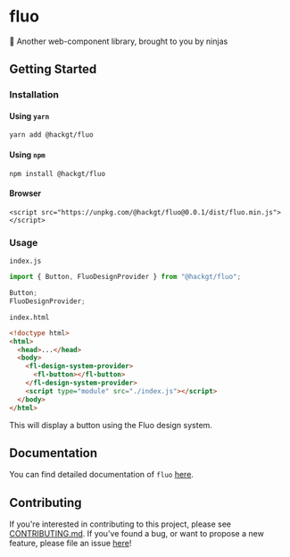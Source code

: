 # fluo

🎐 Another web-component library, brought to you by ninjas

## Getting Started

### Installation

#### Using `yarn`

```
yarn add @hackgt/fluo
```

#### Using `npm`

```
npm install @hackgt/fluo
```

#### Browser

```
<script src="https://unpkg.com/@hackgt/fluo@0.0.1/dist/fluo.min.js"></script>
```

### Usage

`index.js`
```js
import { Button, FluoDesignProvider } from "@hackgt/fluo";

Button;
FluoDesignProvider;
```

`index.html`
```html
<!doctype html>
<html>
  <head>...</head>
  <body>
    <fl-design-system-provider>
      <fl-button></fl-button>
    </fl-design-system-provider>
    <script type="module" src="./index.js"></script>
  </body>
</html>
```
This will display a button using the Fluo design system.

## Documentation

You can find detailed documentation of `fluo` [here](https://fluo.hack.gt).

## Contributing

If you're interested in contributing to this project, please see [CONTRIBUTING.md](CONTRIBUTING.md).
If you've found a bug, or want to propose a new feature, please file an issue [here](https://github.com/HackGT/fluo/issues)!

